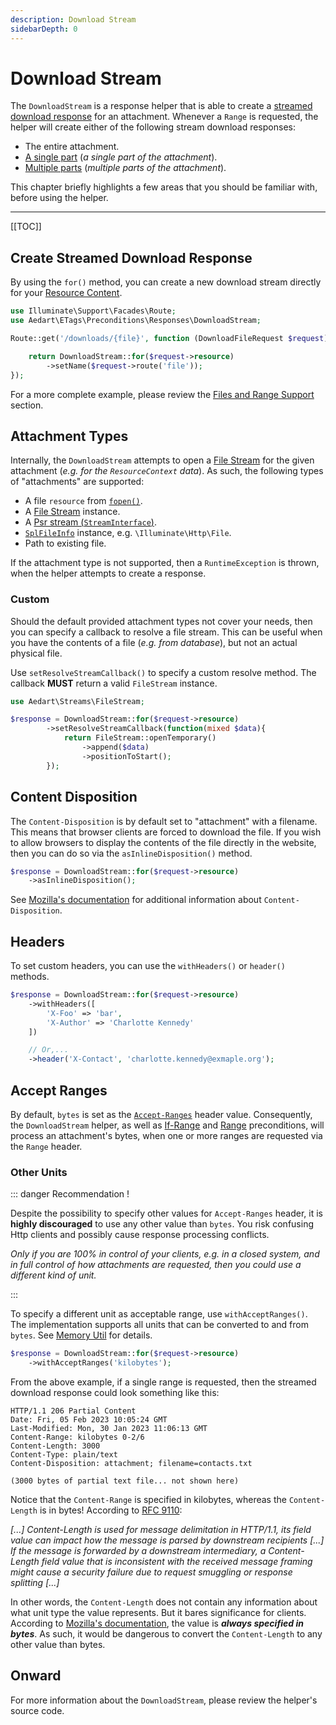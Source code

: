 ```yaml
---
description: Download Stream
sidebarDepth: 0
---
```


# Download Stream

The `DownloadStream` is a response helper that is able to create a [streamed download response](https://laravel.com/docs/12.x/responses#streamed-downloads) for an attachment.
Whenever a `Range` is requested, the helper will create either of the following stream download responses:

- The entire attachment.
- [A single part](https://httpwg.org/specs/rfc9110.html#partial.single) (_a single part of the attachment_).
- [Multiple parts](https://httpwg.org/specs/rfc9110.html#partial.multipart) (_multiple parts of the attachment_).

This chapter briefly highlights a few areas that you should be familiar with, before using the helper.  

---

[[TOC]]

## Create Streamed Download Response

By using the `for()` method, you can create a new download stream directly for your [Resource Content](./resource-context.md).

```php
use Illuminate\Support\Facades\Route;
use Aedart\ETags\Preconditions\Responses\DownloadStream;

Route::get('/downloads/{file}', function (DownloadFileRequest $request) {

    return DownloadStream::for($request->resource)
        ->setName($request->route('file'));
});
```

For a more complete example, please review the [Files and Range Support](./resource-context.md#files-and-range-support) section.

## Attachment Types

Internally, the `DownloadStream` attempts to open a [File Stream](../../streams/README.md) for the given attachment (_e.g. for the `ResourceContext` data_).
As such, the following types of "attachments" are supported:

* A file `resource` from [`fopen()`](https://www.php.net/manual/en/function.fopen).
* A [File Stream](../../streams/README.md) instance.
* A [Psr stream (`StreamInterface`)](https://www.php-fig.org/psr/psr-7/#34-psrhttpmessagestreaminterface).
* [`SplFileInfo`](https://www.php.net/manual/en/class.splfileinfo) instance, e.g. `\Illuminate\Http\File`.
* Path to existing file.

If the attachment type is not supported, then a `RuntimeException` is thrown, when the helper attempts to create a response.

### Custom

Should the default provided attachment types not cover your needs, then you can specify a callback to resolve a file stream.
This can be useful when you have the contents of a file (_e.g. from database_), but not an actual physical file. 

Use `setResolveStreamCallback()` to specify a custom resolve method. The callback **MUST** return a valid `FileStream` instance.

```php
use Aedart\Streams\FileStream;

$response = DownloadStream::for($request->resource)
        ->setResolveStreamCallback(function(mixed $data){
            return FileStream::openTemporary()
                ->append($data)
                ->positionToStart();
        });
```

## Content Disposition

The `Content-Disposition` is by default set to "attachment" with a filename. This means that browser clients are forced to download the file. 
If you wish to allow browsers to display the contents of the file directly in the website, then you can do so via the `asInlineDisposition()` method. 

```php
$response = DownloadStream::for($request->resource)
    ->asInlineDisposition();
```

See [Mozilla's documentation](https://developer.mozilla.org/en-US/docs/Web/HTTP/Headers/Content-Disposition) for additional information about `Content-Disposition`.

## Headers

To set custom headers, you can use the `withHeaders()` or `header()` methods.

```php
$response = DownloadStream::for($request->resource)
    ->withHeaders([
        'X-Foo' => 'bar',
        'X-Author' => 'Charlotte Kennedy'
    ])

    // Or,...
    ->header('X-Contact', 'charlotte.kennedy@exmaple.org');
```

## Accept Ranges

By default, `bytes` is set as the [`Accept-Ranges`](https://httpwg.org/specs/rfc9110.html#field.accept-ranges) header value.
Consequently, the `DownloadStream` helper, as well as [If-Range](./rfc9110/if-range.md) and [Range](./extensions/range.md) preconditions, will process an attachment's bytes, when one or more ranges are requested via the `Range` header.

### Other Units

::: danger Recommendation !

Despite the possibility to specify other values for `Accept-Ranges` header, it is **highly discouraged** to use any other value than `bytes`.
You risk confusing Http clients and possibly cause response processing conflicts.

_Only if you are 100% in control of your clients, e.g. in a closed system, and in full control of how attachments are requested, then you could use a different kind of unit._

:::

To specify a different unit as acceptable range, use `withAcceptRanges()`.
The implementation supports all units that can be converted to and from `bytes`.
See [Memory Util](../../utils/memory.md) for details.

```php
$response = DownloadStream::for($request->resource)
    ->withAcceptRanges('kilobytes');
```

From the above example, if a single range is requested, then the streamed download response could look something like this:

```{4,5}
HTTP/1.1 206 Partial Content
Date: Fri, 05 Feb 2023 10:05:24 GMT
Last-Modified: Mon, 30 Jan 2023 11:06:13 GMT
Content-Range: kilobytes 0-2/6
Content-Length: 3000
Content-Type: plain/text
Content-Disposition: attachment; filename=contacts.txt

(3000 bytes of partial text file... not shown here)
```

Notice that the `Content-Range` is specified in kilobytes, whereas the `Content-Length` is in bytes!
According to [RFC 9110](https://httpwg.org/specs/rfc9110.html#field.content-length):

_[...] Content-Length is used for message delimitation in HTTP/1.1, its field value can impact how the message is parsed by downstream recipients [...]
If the message is forwarded by a downstream intermediary, a Content-Length field value that is inconsistent with the received message framing might cause a security failure due to request smuggling or response splitting [...]_

In other words, the `Content-Length` does not contain any information about what unit type the value represents.
But it bares significance for clients.
According to [Mozilla's documentation](https://developer.mozilla.org/en-US/docs/Web/HTTP/Headers/Content-Length), the value is **_always specified in bytes_**. 
As such, it would be dangerous to convert the `Content-Length` to any other value than bytes.

## Onward

For more information about the `DownloadStream`, please review the helper's source code.
